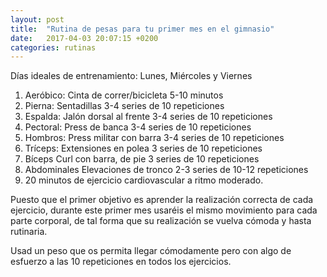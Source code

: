 ```yaml
---
layout: post
title:  "Rutina de pesas para tu primer mes en el gimnasio"
date:   2017-04-03 20:07:15 +0200
categories: rutinas
---
```


Días ideales de entrenamiento: Lunes, Miércoles y Viernes

1. Aeróbico: Cinta de correr/bicicleta 5-10 minutos
2. Pierna: Sentadillas 3-4 series de 10 repeticiones
3. Espalda: Jalón dorsal al frente 3-4 series de 10 repeticiones
4. Pectoral: Press de banca 3-4 series de 10 repeticiones
5. Hombros: Press militar con barra 3-4 series de 10 repeticiones
6. Tríceps: Extensiones en polea 3 series de 10 repeticiones
7. Bíceps Curl con barra, de pie 3 series de 10 repeticiones
8. Abdominales Elevaciones de tronco 2-3 series de 10-12 repeticiones
9. 20 minutos de ejercicio cardiovascular a ritmo moderado.

Puesto que el primer objetivo es aprender la realización correcta de cada ejercicio, 
durante este primer mes usaréis el mismo movimiento para cada parte corporal, de tal 
forma que su realización se vuelva cómoda y hasta rutinaria.

Usad un peso que os permita llegar cómodamente pero con algo de esfuerzo a las 10 
repeticiones en todos los ejercicios.
